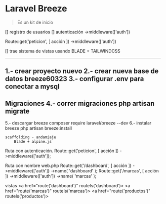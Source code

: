# Laravel Breeze

> Es un kit de inicio 

  [] registro de usuarios
  [] autenticación
        ->middleware(['auth'])

Route::get('peticion', [ acción ])
            ->middleware(['auth'])

  [] trae sistema de vistas usando BLADE + TAILWINDCSS
  
------
1.- crear proyecto nuevo
2.- crear nueva base de datos 
    breeze60323
3.- configurar .env para conectar a mysql
------
Migraciones
4.- correr migraciones
    php artisan migrate 
------
5.- descargar breeze
    composer require laravel/breeze --dev
6.- instalar breeze
    php artisan breeze:install
    
    scaffolding - andamiaje
        Blade + alpine.js



Ruta con autenticación.
Route::get('peticion', [ acción ])
            ->middleware(['auth']);

Ruta con nombre
web.php
Route::get('/dashboard', [ acción ])
            ->middleware(['auth'])
            ->name( 'dashboard' );
Route::get('/marcas', [ acción ])
            ->middleware(['auth'])
            ->name( 'marcas' );

vistas
    <a href="route('dashboard')" routeIs('dashboard')>
    <a href="route('marcas')" routeIs('marcas')>
    <a href="route('productos')" routeIs('productos')>
    